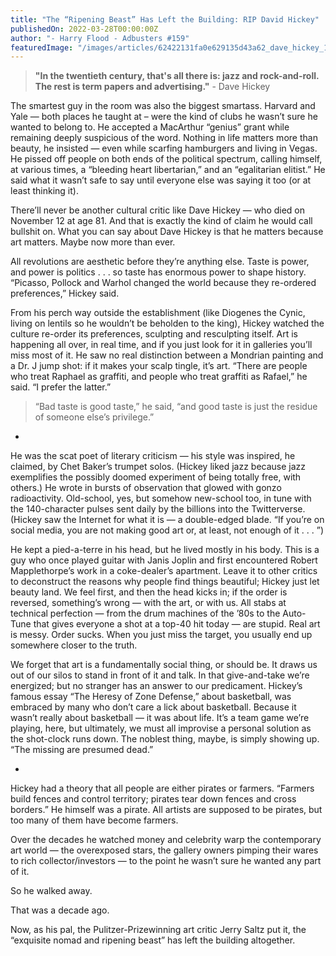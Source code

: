 ```yaml
---
title: "The “Ripening Beast” Has Left the Building: RIP David Hickey"
publishedOn: 2022-03-28T00:00:00Z
author: "- Harry Flood - Adbusters #159"
featuredImage: "/images/articles/62422131fa0e629135d43a62_dave_hickey_1.jpg"
---
```


> **"In the twentieth century, that's all there is: jazz and rock-and-roll. The rest is term papers and advertising."** - Dave Hickey
‍

The smartest guy in the room was also the biggest smartass. Harvard and Yale — both places he taught at – were the kind of clubs he wasn’t sure he wanted to belong to. He accepted a MacArthur “genius” grant while remaining deeply suspicious of the word. Nothing in life matters more than beauty, he insisted — even while scarfing hamburgers and living in Vegas. He pissed off people on both ends of the political spectrum, calling himself, at various times, a “bleeding heart libertarian,” and an “egalitarian elitist.” He said what it wasn’t safe to say until everyone else was saying it too (or at least thinking it).

There’ll never be another cultural critic like Dave Hickey — who died on November 12 at age 81. And that is exactly the kind of claim he would call bullshit on. What you can say about Dave Hickey is that he matters because art matters. Maybe now more than ever.

All revolutions are aesthetic before they’re anything else. Taste is power, and power is politics . . . so taste has enormous power to shape history. “Picasso, Pollock and Warhol changed the world because they re-ordered preferences,” Hickey said.

From his perch way outside the establishment (like Diogenes the Cynic, living on lentils so he wouldn’t be beholden to the king), Hickey watched the culture re-order its preferences, sculpting and resculpting itself. Art is happening all over, in real time, and if you just look for it in galleries you’ll miss most of it. He saw no real distinction between a Mondrian painting and a Dr. J jump shot: if it makes your scalp tingle, it’s art. “There are people who treat Raphael as graffiti, and people who treat graffiti as Rafael,” he said. “I prefer the latter.”

> “Bad taste is good taste,” he said, “and good taste is just the residue of someone else’s privilege.”
*

He was the scat poet of literary criticism — his style was inspired, he claimed, by Chet Baker’s trumpet solos. (Hickey liked jazz because jazz exemplifies the possibly doomed experiment of being totally free, with others.) He wrote in bursts of observation that glowed with gonzo radioactivity. Old-school, yes, but somehow new-school too, in tune with the 140-character pulses sent daily by the billions into the Twitterverse. (Hickey saw the Internet for what it is — a double-edged blade. “If you’re on social media, you are not making good art or, at least, not enough of it . . . ”)

He kept a pied-a-terre in his head, but he lived mostly in his body. This is a guy who once played guitar with Janis Joplin and first encountered Robert Mapplethorpe’s work in a coke-dealer’s apartment. Leave it to other critics to deconstruct the reasons why people find things beautiful; Hickey just let beauty land. We feel first, and then the head kicks in; if the order is reversed, something’s wrong — with the art, or with us. All stabs at technical perfection — from the drum machines of the ’80s to the Auto-Tune that gives everyone a shot at a top-40 hit today — are stupid. Real art is messy. Order sucks. When you just miss the target, you usually end up somewhere closer to the truth.

We forget that art is a fundamentally social thing, or should be. It draws us out of our silos to stand in front of it and talk. In that give-and-take we’re energized; but no stranger has an answer to our predicament. Hickey’s famous essay “The Heresy of Zone Defense,” about basketball, was embraced by many who don’t care a lick about basketball. Because it wasn’t really about basketball — it was about life. It’s a team game we’re playing, here, but ultimately, we must all improvise a personal solution as the shot-clock runs down. The noblest thing, maybe, is simply showing up. “The missing are presumed dead.”

*

Hickey had a theory that all people are either pirates or farmers. “Farmers build fences and control territory; pirates tear down fences and cross borders.” He himself was a pirate. All artists are supposed to be pirates, but too many of them have become farmers.

Over the decades he watched money and celebrity warp the contemporary art world — the overexposed stars, the gallery owners pimping their wares to rich collector/investors — to the point he wasn’t sure he wanted any part of it.

So he walked away.

That was a decade ago.

Now, as his pal, the Pulitzer-Prizewinning art critic Jerry Saltz put it, the “exquisite nomad and ripening beast” has left the building altogether.